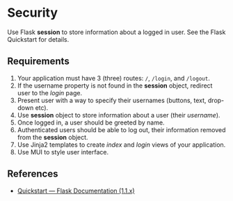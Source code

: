 # Security

Use Flask **session** to store information about a logged in user. See the Flask Quickstart for details.

## Requirements

1. Your application must have 3 (three) routes: `/`, `/login`, and `/logout`.
2. If the username property is not found in the **session** object, redirect user to the *login* page.
3. Present user with a way to specify their usernames (buttons, text, drop-down etc).
4. Use **session** object to store information about a user (their *username*).
5. Once logged in, a user should be greeted by name.
6. Authenticated users should be able to log out, their information removed from the **session** object.
7. Use Jinja2 templates to create *index* and *login* views of your application.
8. Use MUI to style user interface.

## References

* [Quickstart — Flask Documentation (1.1.x)](https://flask.palletsprojects.com/en/1.1.x/quickstart/)
